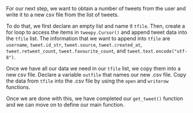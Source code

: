 <!--title={Extracting Tweets Into .csv File}-->

For our next step, we want to obtain a number of tweets from the user and write it to a new csv file from the list of tweets.

To do that, we first declare an empty list and name it `tfile`. Then, create a for loop to access the items in `tweepy.Cursor()` and append tweet data into the `tfile` list. The information that we want to append into `tfile` are `username`, `tweet.id_str`, `tweet.source`, `tweet.created_at`, `tweet.retweet_count`, `tweet.favourite_count`, and `tweet.text.encode("utf-8")`.

Once we have all our data we need in our `tfile` list, we copy them into a new csv file. Declare a variable `outfile` that names our new .csv file. Copy the data from `tfile` into the .csv file by using the `open` and `writerow` functions.

Once we are done with this, we have completed our `get_tweet()` function and we can move on to define our main function.